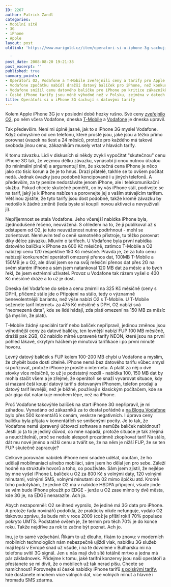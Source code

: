 ```yaml
---
ID: 2267
author: Patrick Zandl
categories:
- Mobilní sítě
- 3G
- iPhone
- Apple
layout: post
oldlink: 'https://www.marigold.cz/item/operatori-si-u-iphone-3g-sachuji-s-datovymi-tarify

  '
post_date: 2008-08-20 19:21:38
post_excerpt: ''
published: true
summary_points:
- Operátoři O2, Vodafone a T-Mobile zveřejnili ceny a tarify pro Apple iPhone 3G.
- Vodafone zpočátku nabídl dražší datový balíček pro iPhone, než konkurence.
- Vodafone snížil cenu datového balíčku pro iPhone po kritice zákazníků.
- České iPhone tarify jsou méně výhodné než v Polsku, zejména v datech.
title: Operátoři si u iPhone 3G šachují s datovými tarify
---
```


Kolem Apple iPhone 3G je v poslední době hezky rušno. Své ceny <a href="http://www.cz.o2.com/osobni/cz/telefony_a_zarizeni/iphone/prices.html">zveřejnilo O2</a>, po něm včera Vodafone, dneska <a href="http://t-mobile.cz/iphone">T-Mobile</a> a <a href="http://blog.vodafone.cz/?p=561">Vodafone</a> je dneska upravil.

Tak především. Není mi úplně jasné, jak to s iPhone 3G myslel Vodafone. Když odmyslíme od cen telefonu, které prostě jsou, jaké jsou a těžko přímo porovnat úvazek na šest a 24 měsíců, protože pro každého má taková svoboda jinou cenu, zákazníkům musely vrtat v hlavách tarify. 

K tomu závazku. Lidi v diskusích si někdy zvykli vypočítat "skutečnou" cenu iPhone 3G tak, že vezmou délku závazku, vynásobí ji onou nutnou útratou (to minimální plnění) a argumentují tím, že skutečná cena iPhone je něco jako sto tisíc korun a že je to hnus. Drazí přátelé, takhle se to ovšem počítat nedá. Jednak úvazky jsou podobně koncipované i u jiných telefonů. A především, za ty peníze nedostáváte jenom iPhone, ale i telekomunikační službu. Pokud chcete skutečně poměřit, co by vás iPhone stál, podívejte se na tarif, jaký je k iPhone nabízen a porovnejte jej s vaším stávajícím tarifem. Většinou zjistíte, že tyto tarify jsou dost podobné, takže kromě závazku by nedošlo k žádné změně (leda byste si koupili novou aktivaci a nevyužívali ji). 

Nepříjemnost se stala Vodafone. Jeho včerejší nabídka iPhone byla, zjednodušeně řečeno, neuvážená. S ohledem na to, že ji publikoval až s odstupem od O2, je tuto neuváženost nutno podtrhnout - mohl se zorientovat. Nemluvím teď o ceně samotného přístroje, tu těžko porovnat díky délce závazku. Mluvím o tarifech. U Vodafone byla první nabídka datového balíčku k iPhone za 600 Kč měsíčně, zatímco T-Mobile a O2 nabízejí cenu 120 respektive 150 Kč měsíčně. Pravda je, že za tuto cenu nabízejí konkurenční operátoři omezený přenos dat, 100MB T-Mobile a 150MB je u O2, ale díval jsem se na svůj měsíční přenos dat přes 2G na svém starém iPhone a sám jsem natankoval 120 MB dat za měsíc a to bych řekl, že jsem extrémní uživatel. Provoz u Vodafone tak rázem vyšel o 400 Kč měsíčně dráže a to už je dost. 

Dneska šel Vodafone do sebe a cenu zmírnil na 325 Kč měsíčně (ceny s DPH), přičemž stále jde o Připojení na stálo, tedy o významně benevolentnější bariantu, než výše nabízí O2 s T-Mobile. U T-Mobile seženete tarif Internet+ za 475 Kč měsíčně s DPH, O2 nabízí svá "neomezená data", kde se lidé hádají, zda platí omezení na 150 MB za měsíc (já myslím, že platí).

T-Mobile žádný speciální tarif nebo balíček nepřipravil, jedinou změnou jsou výhodnější ceny za datové balíčky, ten levnější nabízí FUP 100 MB měsíčně, dražší pak 2GB, O2 nabídlo mírně upravené tarify NEON, které jsou na první pohled lákavé, skrytým háčkem je minutová tarifikace i po první minutě hovoru. 

Levný datový balíček s FUP kolem 100-200 MB chybí u Vodafone a myslím, že chybět bude dosti citelně. iPhone nemá bez datového tarifu vůbec smysl si pořizovat, protože iPhone je prostě o internetu. A platit za něj o dvě stovky více měsíčně, to už je podstatný rozdíl - nabídka 100, 150 MB dat by mohla stačit všem a je zřejmé, že operátoři se snaží vyvarovat situace, kdy si mazaní češi koupí datový tarif s dotovaným iPhonem, telefon prodají a datový tarif levnější, než je běžné, používají s klasickým počítačem, kde se pár giga dat natankuje mnohem lépe, než na iPhone. 
  
Proč Vodafone takovýhle balíček na start iPhone 3G nepřipravil, je mi záhadou. Vynadáno od zákazníků za to dostal pořádně a <a href="http://blog.vodafone.cz/?p=559#comments">na Blogu Vodafone</a> bylo přes 500 komentářů k cenám, veskrze negativních.  I úprava ceny balíčku byla přijata v komentářích se smíšenými pocity. Je to tak, že Vodafone nemá úpravený účtovací software a nemůže balíček nabídnout? Jestli jo (a to je jediný důvod, co mne napadá, protože situace je tak zřejmá a neudržitelná), proč se nedalo alespoň prozatimně zkopírovat tarif Na stálo, dát mu nové jméno a nižší cenu a tvářit se, že na něm je nižší FUP, že se ten FUP skutečně zapracuje?   

Celkové porovnání nabídek iPhone není snadné udělat, doufám, že ho udělají mobilmaniaci a/nebo mobiláci, sám jsem ho dělal jen pro sebe. Záleží hodně na struktuře hovorů a toho, co používáte. Sám jsem zjistil, že nejlépe by mne vyšel iPhone L balíček u O2 za 800 Kč s volnými daty, 120 volnými minutami, volnými SMS, volnými minutami do 02 mimo špičku atd. Kromě toho podotýkám, že jedině O2 má v nabídce HSDPA připojení, všude jinde se vám bude iPhone ploužit po EDGE - jenže u O2 zase mimo ty dvě města, kde 3G je, na EDGE nenarazíte. Ach jo. 

Abych nezapomněl: O2 se ihned vyprsilo, že jediné má 3G data pro iPhone. A protože řada novinářů podotkla, že prakticky nikde nefunguje, vydalo O2 tiskovou zprávu, že bude mít v roce 2009 (což je příští rok!) 70% populace pokryto UMTS. Podstatné ovšem je, že termín pro těch 70% je do konce roku. Takže nejdříve za rok to začne být poznat. Ach jo. 

Inu, je to samé vzdychání. Říkám to už dlouho, říkám to znovu: v moderních mobilních technologiích nám nebezpečně ujíždí vlak, nabídku 3G služeb mají lepší v Evropě snad už všude, i na té dovolené v Bulharsku mi na telefonu svítil 3G signál. Jen u nás mají dvě sítě totálně mrtvo a jedna má pár základnovek. Přidejme k tomu, jaké tarifní konzervy jsou naši operátoři a přestanete se mi divit, že o mobilech už tak nerad píšu. Chcete se namíchnout? Porovnejte si české nabídky iPhone tarifů <a href="http://iphonemania.mobilmania.cz/Tarify-a-ceny-iPhone-3G-v-Polsku-Jak-blizko-budou-tem-ceskym">s polskými tarify</a>, kde dostanete mnohem více volných dat, více volných minut a hlavně i hromadu SMS zdarma.
